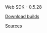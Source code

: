 Web SDK - 0.5.28 

[Download builds](http://flashphoner.com/downloads/builds/flashphoner_client/wcs_api-2.0/) 

[Sources](https://github.com/flashphoner/flashphoner_client/tree/wcs_api-2.0)
